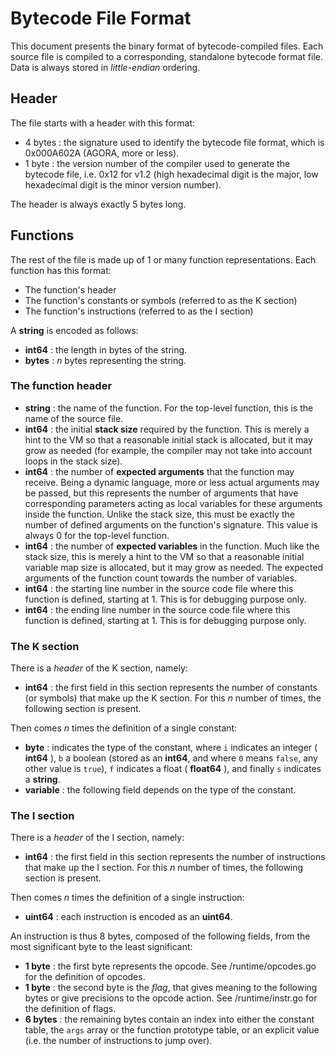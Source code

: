 # Bytecode File Format

This document presents the binary format of bytecode-compiled files. Each source file is compiled to a corresponding, standalone bytecode format file. Data is always stored in *little-endian* ordering.

## Header

The file starts with a header with this format:

* 4 bytes : the signature used to identify the bytecode file format, which is 0x000A602A (AGORA, more or less).
* 1 byte  : the version number of the compiler used to generate the bytecode file, i.e. 0x12 for v1.2 (high hexadecimal digit is the major, low hexadecimal digit is the minor version number).

The header is always exactly 5 bytes long.

## Functions

The rest of the file is made up of 1 or many function representations. Each function has this format:

* The function's header
* The function's constants or symbols (referred to as the K section)
* The function's instructions (referred to as the I section)

A **string** is encoded as follows:

* **int64**  : the length in bytes of the string.
* **bytes**  : *n* bytes representing the string.

### The function header

* **string** : the name of the function. For the top-level function, this is the name of the source file.
* **int64**  : the initial **stack size** required by the function. This is merely a hint to the VM so that a reasonable initial stack is allocated, but it may grow as needed (for example, the compiler may not take into account loops in the stack size).
* **int64**  : the number of **expected arguments** that the function may receive. Being a dynamic language, more or less actual arguments may be passed, but this represents the number of arguments that have corresponding parameters acting as local variables for these arguments inside the function. Unlike the stack size, this must be exactly the number of defined arguments on the function's signature. This value is always 0 for the top-level function.
* **int64**  : the number of **expected variables** in the function. Much like the stack size, this is merely a hint to the VM so that a reasonable initial variable map size is allocated, but it may grow as needed. The expected arguments of the function count towards the number of variables.
* **int64**  : the starting line number in the source code file where this function is defined, starting at 1. This is for debugging purpose only.
* **int64**  : the ending line number in the source code file where this function is defined, starting at 1. This is for debugging purpose only.

### The K section

There is a *header* of the K section, namely:

* **int64**  : the first field in this section represents the number of constants (or symbols) that make up the K section. For this *n* number of times, the following section is present.

Then comes *n* times the definition of a single constant:

* **byte**   : indicates the type of the constant, where `i` indicates an integer ( **int64** ), `b` a boolean (stored as an **int64**, and where `0` means `false`, any other value is `true`), `f` indicates a float ( **float64** ), and finally `s` indicates a **string**.
* **variable** : the following field depends on the type of the constant.

### The I section

There is a *header* of the I section, namely:

* **int64**  : the first field in this section represents the number of instructions that make up the I section. For this *n* number of times, the following section is present.

Then comes *n* times the definition of a single instruction:

* **uint64** : each instruction is encoded as an **uint64**.

An instruction is thus 8 bytes, composed of the following fields, from the most significant byte to the least significant:

* **1 byte**  : the first byte represents the opcode. See /runtime/opcodes.go for the definition of opcodes.
* **1 byte**  : the second byte is the *flag*, that gives meaning to the following bytes or give precisions to the opcode action. See /runtime/instr.go for the definition of flags.
* **6 bytes** : the remaining bytes contain an index into either the constant table, the `args` array or the function prototype table, or an explicit value (i.e. the number of instructions to jump over).
